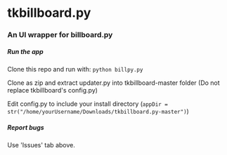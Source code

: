 # tkbillboard.py
### An UI wrapper for billboard.py

##### Run the app

Clone this repo and run with: `python billpy.py`

Clone as zip and extract updater.py into tkbillboard-master folder (Do not replace tkbillboard's config.py)

Edit config.py to include your install directory (`appDir = str("/home/yourUsername/Downloads/tkbillboard.py-master")`)

##### Report bugs

Use 'Issues' tab above.
